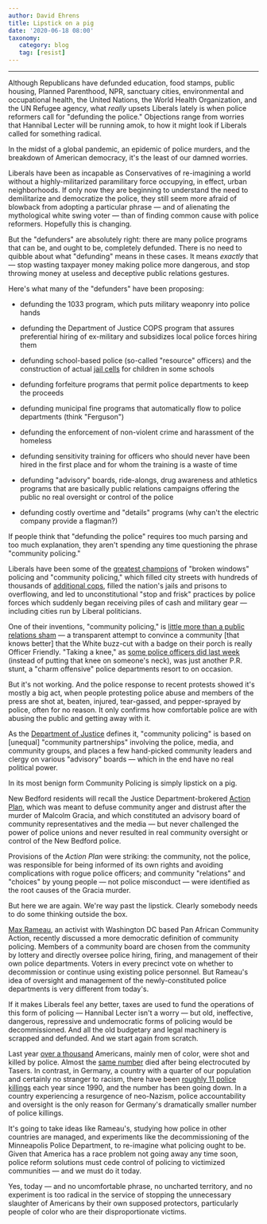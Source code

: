 ```yaml
---
author: David Ehrens
title: Lipstick on a pig
date: '2020-06-18 08:00'
taxonomy:
   category: blog
   tag: [resist]
---
```

---
Although Republicans have defunded education, food stamps, public housing, Planned Parenthood, NPR, sanctuary cities, environmental and occupational health, the United Nations, the World Health Organization, and the UN Refugee agency, what *really* upsets Liberals lately is when police reformers call for "defunding the police." Objections range from worries that Hannibal Lecter will be running amok, to how it might look if Liberals called for something radical.

In the midst of a global pandemic, an epidemic of police murders, and the breakdown of American democracy, it's the least of our damned worries.

Liberals have been as incapable as Conservatives of re-imagining a world without a highly-militarized paramilitary force occupying, in effect, urban neighborhoods. If only now they are beginning to understand the need to demilitarize and democratize the police, they still seem more afraid of blowback from adopting a particular phrase — and of alienating the mythological white swing voter — than of finding common cause with police reformers. Hopefully this is changing.

But the "defunders" are absolutely right: there are many police programs that can be, and ought to be, completely defunded. There is no need to quibble about what "defunding" means in these cases. It means *exactly* that — stop wasting taxpayer money making police more dangerous, and stop throwing money at useless and deceptive public relations gestures.

Here's what many of the "defunders" have been proposing:

-   defunding the 1033 program, which puts military weaponry into police hands

-   defunding the Department of Justice COPS program that assures preferential hiring of ex-military and subsidizes local police forces hiring them

-   defunding school-based police (so-called "resource" officers) and the construction of actual [jail cells](https://www.thedenverchannel.com/news/local-news/parents-pull-child-from-school-after-claiming-daughter-8-confined-to-cell-like-room) for children in some schools

-   defunding forfeiture programs that permit police departments to keep the proceeds

-   defunding municipal fine programs that automatically flow to police departments (think "Ferguson")

-   defunding the enforcement of non-violent crime and harassment of the homeless

-   defunding sensitivity training for officers who should never have been hired in the first place and for whom the training is a waste of time

-   defunding "advisory" boards, ride-alongs, drug awareness and athletics programs that are basically public relations campaigns offering the public no real oversight or control of the police

-   defunding costly overtime and "details" programs (why can't the electric company provide a flagman?)

If people think that "defunding the police" requires too much parsing and too much explanation, they aren't spending any time questioning the phrase "community policing."

Liberals have been some of the [greatest champions](https://www.salon.com/2014/12/07/bill_clinton_joe_biden_and_democrats_shameful_complicity_in_our_police_state_partner/) of "broken windows" policing and "community policing," which filled city streets with hundreds of thousands of [additional cops](https://www.washingtonpost.com/news/fact-checker/wp/2014/09/26/bill-clintons-claim-that-100000-cops-sent-the-crime-rate-way-down/), filled the nation's jails and prisons to overflowing, and led to unconstitutional "stop and frisk" practices by police forces which suddenly began receiving piles of cash and military gear — including cities run by Liberal politicians.

One of their inventions, "community policing," is [little more than a public relations sham](https://truthout.org/articles/liberals-trojan-horses-and-the-myth-of-police-community-relations/) — a transparent attempt to convince a community \[that knows better\] that the White buzz-cut with a badge on their porch is really Officer Friendly. "Taking a knee," as [some police officers did last week](https://truthout.org/articles/police-departments-attempt-a-charm-offensive-amid-uprisings/) (instead of putting that knee on someone's neck), was just another P.R. stunt, a "charm offensive" police departments resort to on occasion.

But it's not working. And the police response to recent protests showed it's mostly a big act, when people protesting police abuse and members of the press are shot at, beaten, injured, tear-gassed, and pepper-sprayed by police, often for no reason. It only confirms how comfortable police are with abusing the public and getting away with it.

As the [Department of Justice](https://cops.usdoj.gov/RIC/Publications/cops-p157-pub.pdf) defines it, "community policing" is based on \[unequal\] "community partnerships" involving the police, media, and community groups, and places a few hand-picked community leaders and clergy on various "advisory" boards — which in the end have no real political power.

In its most benign form Community Policing is simply lipstick on a pig.

New Bedford residents will recall the Justice Department-brokered [Action Plan](http://static.djlmgdigital.com/nbt/southcoasttoday/graphics/pdf/actionplan.pdf), which was meant to defuse community anger and distrust after the murder of Malcolm Gracia, and which constituted an advisory board of community representatives and the media — but never challenged the power of police unions and never resulted in real community oversight or control of the New Bedford police.

Provisions of the *Action Plan* were striking: the community, not the police, was responsible for being informed of its own rights and avoiding complications with rogue police officers; and community "relations" and "choices" by young people — not police misconduct — were identified as the root causes of the Gracia murder.

But here we are again. We're way past the lipstick. Clearly somebody needs to do some thinking outside the box.

[Max Rameau](https://blackagendareport.com/police-must-answer-community), an activist with Washington DC based Pan African Community Action, recently discussed a more democratic definition of community policing. Members of a community board are chosen from the community by lottery and directly oversee police hiring, firing, and management of their own police departments. Voters in every precinct vote on whether to decommission or continue using existing police personnel. But Rameau's idea of oversight and management of the newly-constituted police departments is very different from today's.

If it makes Liberals feel any better, taxes are used to fund the operations of this form of policing — Hannibal Lecter isn't a worry — but old, ineffective, dangerous, repressive and undemocratic forms of policing would be decommissioned. And all the old budgetary and legal machinery is scrapped and defunded. And we start again from scratch.

Last year [over a thousand](https://www.washingtonpost.com/graphics/2019/national/police-shootings-2019/) Americans, mainly men of color, were shot and killed by police. Almost the [same number](https://www.reuters.com/article/us-axon-taser-toll-idUSKCN1B21AH) died after being electrocuted by Tasers. In contrast, in Germany, a country with a quarter of our population and certainly no stranger to racism, there have been [roughly 11 police killings](https://www.dw.com/en/police-in-germany-kill-more-than-you-think/a-38822484) each year since 1990, and the number has been going down. In a country experiencing a resurgence of neo-Nazism, police accountability and oversight is the only reason for Germany's dramatically smaller number of police killings.

It's going to take ideas like Rameau's, studying how police in other countries are managed, and experiments like the decommissioning of the Minneapolis Police Department, to re-imagine what policing ought to be. Given that America has a race problem not going away any time soon, police reform solutions must cede control of policing to victimized communities — and we must do it today.

Yes, today — and no uncomfortable phrase, no uncharted territory, and no experiment is too radical in the service of stopping the unnecessary slaughter of Americans by their own supposed protectors, particularly people of color who are their disproportionate victims.

